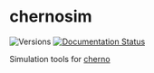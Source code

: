 # chernosim

![Versions](https://img.shields.io/badge/python->3.7-blue)
[![Documentation Status](https://readthedocs.org/projects/sdss-chernosim/badge/?version=latest)](https://sdss-chernosim.readthedocs.io/en/latest/?badge=latest)

Simulation tools for [cherno](https://github.com/sdss/cherno)
